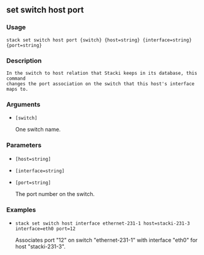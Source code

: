 ## set switch host port

### Usage

`stack set switch host port {switch} {host=string} {interface=string} {port=string}`

### Description


	In the switch to host relation that Stacki keeps in its database, this command
	changes the port association on the switch that this host's interface maps to.

	

### Arguments

* `[switch]`

   One switch name.


### Parameters
* `[host=string]`
* `[interface=string]`
* `[port=string]`

   The port number on the switch.

### Examples

* `stack set switch host interface ethernet-231-1 host=stacki-231-3 interface=eth0 port=12`

   Associates port "12" on switch "ethernet-231-1" with interface "eth0" for host "stacki-231-3".



